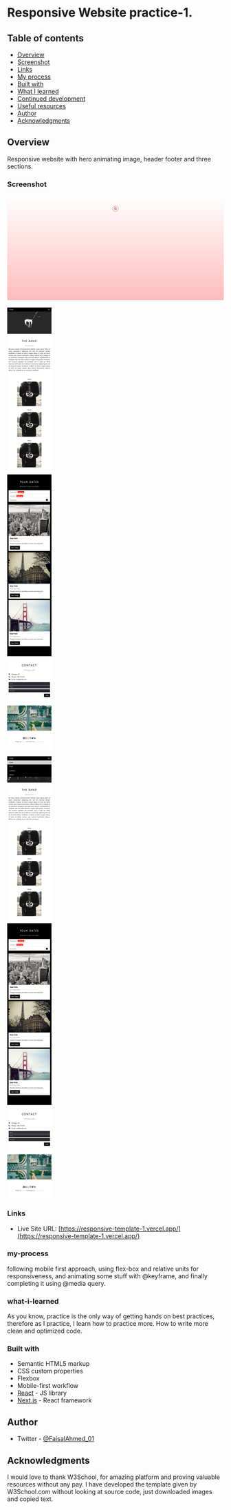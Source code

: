 # Responsive Website practice-1.

## Table of contents

- [Overview](#overview)
- [Screenshot](#screenshot)
- [Links](#links)
- [My process](#my-process)
- [Built with](#built-with)
- [What I learned](#what-i-learned)
- [Continued development](#continued-development)
- [Useful resources](#useful-resources)
- [Author](#author)
- [Acknowledgments](#acknowledgments)

## Overview

Responsive website with hero animating image, header footer and three sections.

### Screenshot

![](./public/1.png)




![](./public/2.png)





![](./public/3.png)

### Links

- Live Site URL: [https://responsive-template-1.vercel.app/](https://responsive-template-1.vercel.app/)

### my-process

following mobile first approach, using flex-box and relative units for responsiveness, and animating some stuff with @keyframe, and finally completing it using @media query.

### what-i-learned

As you know, practice is the only way of getting hands on best practices, therefore as I practice, I learn how to practice more. How to write more clean and optimized code.

### Built with

- Semantic HTML5 markup
- CSS custom properties
- Flexbox
- Mobile-first workflow
- [React](https://reactjs.org/) - JS library
- [Next.js](https://nextjs.org/) - React framework

## Author

- Twitter - [@FaisalAhmed_01](https://www.twitter.com/FaisalAhmed_01)

## Acknowledgments

I would love to thank W3School, for amazing platform and proving valuable resources without any pay. I have developed the template given by W3School.com without looking at source code, just downloaded images and copied text.
